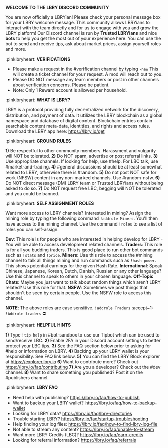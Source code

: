 **__WELCOME TO THE LBRY DISCORD COMMUNITY__**

You are now officially a LBRYian! Please check your personal message box for your LBRY welcome message. This community allows LBRYians to interact with the team directly and for us to engage with you and grow the LBRY platform! Our Discord channel is run by __Trusted LBRYians__ and nice __bots__ to help you get the most out of your experience here. You can use the bot to send and receive tips, ask about market prices, assign yourself roles and more.

:pinklbryheart: **__VERIFICATIONS__**

* Please make a request in the #verification channel by typing `-new` This will create a ticket channel for your request. A mod will reach out to you.
* Please DO NOT message any team members or post in other channels about verification concerns. Please be patient.
* Note: Only 1 Reward account is allowed per household.

:pinklbryheart: **__WHAT IS LBRY?__**

LBRY is a protocol providing fully decentralized network for the discovery, distribution, and payment of data. It utilizes the LBRY blockchain as a global namespace and database of digital content. Blockchain entries contain searchable content meta-data, identities, and rights and access rules. 
Download the LBRY app here: <https://lbry.io/get>

:pinklbryheart: **__GROUND RULES__**

**1)** Be respectful to other community members. Harassment and vulgarity will NOT be tolerated.
**2)** Do NOT spam, advertise or post referral links.
**3)** Use appropriate channels. If looking for help, use #help. For LBC talk, use #market-and-trading.
**4)** #general discussions should be at least somewhat related to LBRY, otherwise there is #random.
**5)** Do not post NOT safe for work (NFSW) content in any non-marked channels. Use #random-nsfw. 
**6)** Do NOT direct message (DM) LBRY team or Trusted LBRYians without being asked to do so.
**7)** Do NOT request free LBC, begging will NOT be tolerated and you could be banned.

:pinklbryheart: **__SELF ASSIGNMENT ROLES__**

Want more access to LBRY channels? Interested in mining? Assign the mining role by typing the following command `!addrole Miners`. You'll then have access to the mining channel.
Use the command `!roles` to see a list of roles you can self-assign.

**Dev**: This role is for people who are interested in helping develop for LBRY - You will be able to access development related channels.
**Traders**: This role is for all you budding traders. This is good place to run other bot commands such as `!stats` and `!price`.
**Miners**: Use this role to access the #mining channel to talk all things mining and run commands such as `!hash power`. This shows potential earnings for the given Hash Rate.
**International**: Speak Chinese, Japanese, Korean, Dutch, Danish, Russian or any other language? Use this channel to speak to others in your chosen language.
**Off-Topic Chats**: Maybe you just want to talk about random things which aren't LBRY related? Use this role for that.
**NSFW**: Sometimes we post things that shouldn't be seen by certain people. Use the NSFW role to access this channel.

**NOTE**: The above roles are case sensitive. `!addrole Traders` :accept~1: `!Addrole traders` :no_entry:

:pinklbryheart: **__HELPFUL HINTS__**

**1)** Type `!tip help` in #bot-sandbox to use our Tipbot which can be used to send/receive LBC.
**2)** Enable 2FA in your Discord account settings to better protect your LBC tips. 
**3)** See the FAQ section below prior to asking for #help or information on LBRY.
**4)** Backing up your LBRY wallet is your responsibility. See FAQ link below.
**5)** You can find the LBRY Block explorer at <https://explorer.lbry.io>
**6)** Want to contribute more? Check out <https://lbry.io/faq/contributing>
**7)** Are you a developer? Check out the #dev channel.
**8)** Want to share something you published? Post it on the #publishers channel.

:pinklbryheart: **__LBRY FAQ__**

* Need help with publishing? <https://lbry.io/faq/how-to-publish>
* Want to backup your LBRY wallet? <https://lbry.io/faq/how-to-backup-wallet>
* Looking for LBRY data? <https://lbry.io/faq/lbry-directories>
* Trouble starting LBRY? <https://lbry.io/faq/startup-troubleshooting>
* Help finding your log files: <https://lbry.io/faq/how-to-find-lbry-log-file>
* Not able to stream any content? <https://lbry.io/faq/unable-to-stream>
* Want more LBRY Credits (LBC)? <https://lbry.io/faq/earn-credits>
* Looking for referral information? <https://lbry.io/faq/referrals>